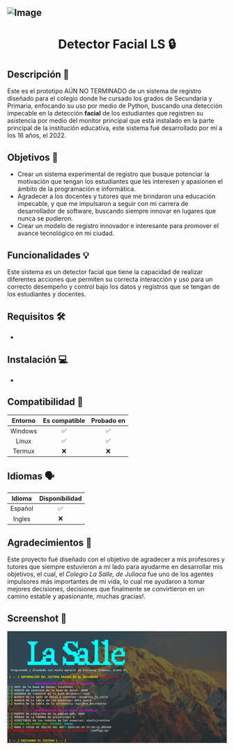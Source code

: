 ![Image](https://user-images.githubusercontent.com/102630199/228613628-f60ee6ee-c4b4-42d7-8fa6-1590e29bb502.jpg)
---

<center><h1>Detector Facial LS 🔒</h1></center>

## Descripción 📝

Este es el prototipo AÚN NO TERMINADO de un sistema de registro diseñado para el colegio donde he cursado los grados de Secundaria y Primaria, enfocando su uso por medio de Python, buscando una detección impecable en la detección <b>facial</b> de los estudiantes que registren su asistencia por medio del monitor principal que está instalado en la parte principal de la institución educativa, este sistema fué desarrollado por mí a los 16 años, el 2022.

## Objetivos 🎯

* Crear un sistema experimental de registro que busque potenciar la motivación que tengan los estudiantes que les interesen y apasionen el ámbito de la programación e informática.
* Agradecer a los docentes y tutores que me brindaron una educación impecable, y que me impulsaron a seguir con mi carrera de desarrollador de software, buscando siempre innovar en lugares que nunca se pudieron.  
* Crear un modelo de registro innovador e interesante para promover el avance tecnológico en mi ciudad.

## Funcionalidades 💡

Este sistema es un detector facial que tiene la capacidad de realizar diferentes acciones que permiten su correcta interacción y uso para un correcto desempeño y control bajo los datos y registros que se tengan de los estudiantes y docentes.

## Requisitos 🛠️

-

## Instalación 💻

-

## Compatibilidad 🔨

|   Entorno   | Es compatible | Probado en |
|:------------:|:------------:|:------------:|
|   Windows   |   ✅   |   ✅   |
|   Linux     |   ✅   |   ✅   |
|   Termux    |   ❌   |   ❌   |

## Idiomas 🗣️

|   Idioma   | Disponibilidad |
|:------------:|:------------:|
|   Español   |   ✅   |
|   Ingles     |   ❌   |

## Agradecimientos 🤝

Este proyecto fué diseñado con el objetivo de agradecer a mis profesores y tutores que siempre estuvieron a mi lado para ayudarme en desarrollar mis objetivos, el cual, el <i>Colegio La Salle, de Juliaca</i> fue uno de los agentes impulsores más importantes de mi vida, lo cual me ayudaron a tomar mejores decisiones, decisiones que finalmente se convirtieron en un camino estable y apasionante, muchas gracias!.

## Screenshot 📸
![Image](captura_terminal.png)